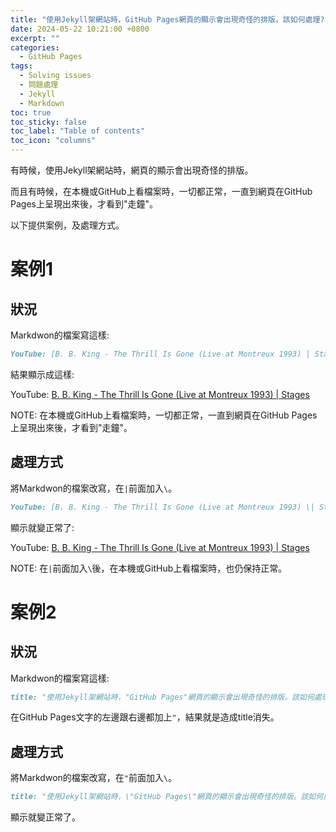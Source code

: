 ```yaml
---
title: "使用Jekyll架網站時，GitHub Pages網頁的顯示會出現奇怪的排版。該如何處理?"
date: 2024-05-22 10:21:00 +0800
excerpt: ""
categories: 
  - GitHub Pages
tags:
  - Solving issues
  - 問題處理
  - Jekyll
  - Markdown
toc: true
toc_sticky: false
toc_label: "Table of contents"
toc_icon: "columns"
---
```


有時候，使用Jekyll架網站時，網頁的顯示會出現奇怪的排版。

而且有時候，在本機或GitHub上看檔案時，一切都正常，一直到網頁在GitHub Pages上呈現出來後，才看到"走鐘"。

以下提供案例，及處理方式。

# 案例1

## 狀況

Markdwon的檔案寫這樣:

```markdown
YouTube: [B. B. King - The Thrill Is Gone (Live at Montreux 1993) | Stages](<https://www.youtube.com/watch?v=4fk2prKnYnI>)
```

結果顯示成這樣:

YouTube: [B. B. King - The Thrill Is Gone (Live at Montreux 1993) | Stages](<https://www.youtube.com/watch?v=4fk2prKnYnI>)

NOTE: 在本機或GitHub上看檔案時，一切都正常，一直到網頁在GitHub Pages上呈現出來後，才看到"走鐘"。

## 處理方式

將Markdwon的檔案改寫，在`|`前面加入`\`。

```markdown
YouTube: [B. B. King - The Thrill Is Gone (Live at Montreux 1993) \| Stages](<https://www.youtube.com/watch?v=4fk2prKnYnI>)
```

顯示就變正常了:

YouTube: [B. B. King - The Thrill Is Gone (Live at Montreux 1993) \| Stages](<https://www.youtube.com/watch?v=4fk2prKnYnI>)

NOTE: 在`|`前面加入`\`後，在本機或GitHub上看檔案時，也仍保持正常。

# 案例2

## 狀況

Markdwon的檔案寫這樣:

```markdown
title: "使用Jekyll架網站時，"GitHub Pages"網頁的顯示會出現奇怪的排版。該如何處理?"
```

在GitHub Pages文字的左邊跟右邊都加上`"`，結果就是造成title消失。

## 處理方式

將Markdwon的檔案改寫，在`"`前面加入`\`。

```markdown
title: "使用Jekyll架網站時，\"GitHub Pages\"網頁的顯示會出現奇怪的排版。該如何處理?"
```

顯示就變正常了。

